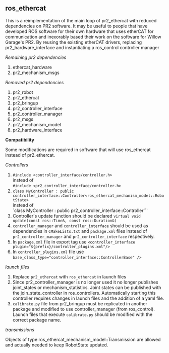 ros_ethercat
------------

  This is a reimplementation of the main loop of pr2_ethercat with reduced dependencies on PR2 software. It may be useful to people that have developed ROS software for their own hardware that uses etherCAT for communication and inexorably based their work on the software for Willow Garage's PR2. By reusing the existing etherCAT drivers, replacing pr2_hardware_interface and instantiating a ros_control controller manager 

*Remaining pr2 dependencies*

 1. ethercat_hardware 
 2. pr2_mechanism_msgs  
  
*Removed pr2 dependencies*

 1. pr2_robot
 2. pr2_ethercat
 3. pr2_bringup
 4. pr2_controller_interface
 5. pr2_controller_manager
 6. pr2_msgs
 7. pr2_mechanism_model
 8. pr2_hardware_interface


**Compatibility**

Some modifications are required in software that will use ros_ethercat instead of pr2_ethercat.

*Controllers*

 1. `#include <controller_interface/controller.h>`<br>
instead of<br>`#include <pr2_controller_interface/controller.h>`
 2. `class MyController : public controller_interface::Controller<ros_ethercat_mechanism_model::RobotState>`<br>
instead of<br>`class MyController : public pr2_controller_interface::Controller```
 3. Controller's update function should be declared `virtual void update(const ros::Time&, const ros::Duration&)`<br>
 4. `controller_manager` and `controller_interface` should be used as dependencies in `CMakeLists.txt` and `package.xml`  files instead of `pr2_controller_manager` and `pr2_controller_interface` respectively.
 5. In `package.xml` file in export tag use `<controller_interface plugin="${prefix}/controller_plugins.xml"/>` 
 6. In `controller_plugins.xml` file use `base_class_type="controller_interface::ControllerBase" />`
 
*launch files*

 1. Replace `pr2_ethercat` with `ros_ethercat` in launch files
 2. Since pr2_controller_manager is no longer used it no longer publishes joint_states or mechanism_statistics. Joint states can be published with the join_state_controller in ros_controllers. Automatically starting this controller requires changes in launch files and the addition of a yaml file.
 3. `calibrate.py` file from pr2_bringup must be replicated in another package and modified to use controller_manager (from ros_control). Launch files that execute `calibrate.py` should be modified with the correct package name.
 
*transmissions*

 Objects of type ros_ethercat_mechanism_model::Transmission are allowed and actually needed to keep RobotState updated.
